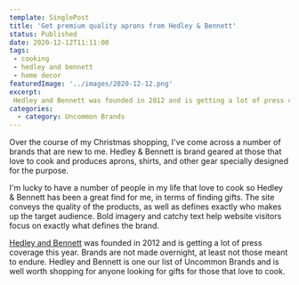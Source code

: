 ```yaml
---
template: SinglePost
title: 'Get premium quality aprons from Hedley & Bennett'
status: Published
date: 2020-12-12T11:11:00
tags:
 - cooking
 - hedley and bennett
 - home decor
featuredImage: '../images/2020-12-12.png'
excerpt:
 Hedley and Bennett was founded in 2012 and is getting a lot of press coverage this year. Brands are not made overnight, at least not those meant to endure. Hedley and Bennett is one our list of Uncommon Brands and is well worth shopping for anyone looking for gifts for those that love to cook.
categories:
  - category: Uncommon Brands
---
```

Over the course of my Christmas shopping, I've come across a number of brands that are new to me. Hedley & Bennett is brand geared at those that love to cook and produces aprons, shirts, and other gear specially designed for the purpose.

I'm lucky to have a number of people in my life that love to cook so Hedley & Bennett has been a great find for me, in terms of finding gifts. The site conveys the quality of the products, as well as defines exactly who makes up the target audience. Bold imagery and catchy text help website visitors focus on exactly what defines the brand.

[Hedley and Bennett](https://www.hedleyandbennett.com/) was founded in 2012 and is getting a lot of press coverage this year. Brands are not made overnight, at least not those meant to endure. Hedley and Bennett is one our list of Uncommon Brands and is well worth shopping for anyone looking for gifts for those that love to cook.
